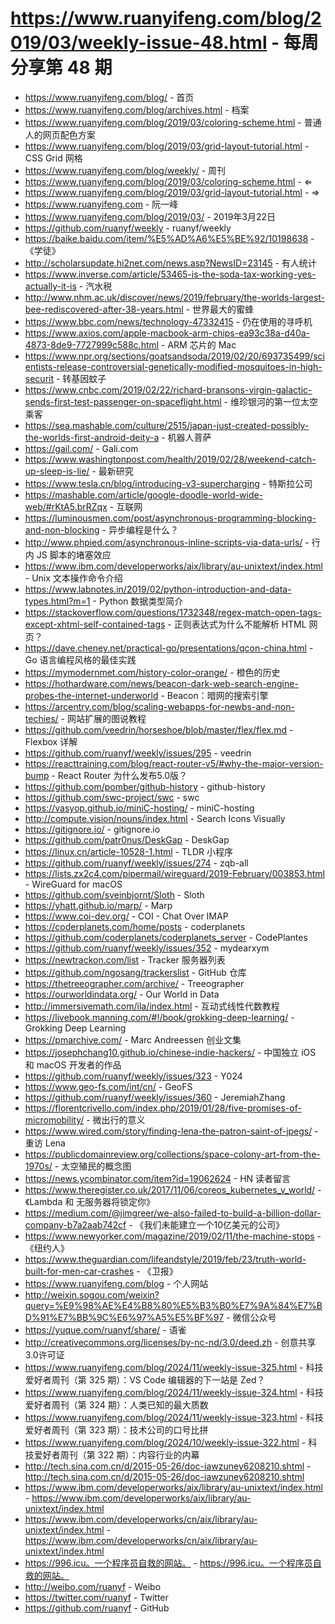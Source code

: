 # https://www.ruanyifeng.com/blog/2019/03/weekly-issue-48.html - 每周分享第 48 期

- https://www.ruanyifeng.com/blog/ - 首页
- https://www.ruanyifeng.com/blog/archives.html - 档案
- https://www.ruanyifeng.com/blog/2019/03/coloring-scheme.html - 普通人的网页配色方案
- https://www.ruanyifeng.com/blog/2019/03/grid-layout-tutorial.html - CSS Grid 网格
- https://www.ruanyifeng.com/blog/weekly/ - 周刊
- https://www.ruanyifeng.com/blog/2019/03/coloring-scheme.html - ⇐
- https://www.ruanyifeng.com/blog/2019/03/grid-layout-tutorial.html - ⇒
- https://www.ruanyifeng.com - 阮一峰
- https://www.ruanyifeng.com/blog/2019/03/ - 2019年3月22日
- https://github.com/ruanyf/weekly - ruanyf/weekly
- https://baike.baidu.com/item/%E5%AD%A6%E5%BE%92/10198638 - 《学徒》
- http://scholarsupdate.hi2net.com/news.asp?NewsID=23145 - 有人统计
- https://www.inverse.com/article/53465-is-the-soda-tax-working-yes-actually-it-is - 汽水税
- http://www.nhm.ac.uk/discover/news/2019/february/the-worlds-largest-bee-rediscovered-after-38-years.html - 世界最大的蜜蜂
- https://www.bbc.com/news/technology-47332415 - 仍在使用的寻呼机
- https://www.axios.com/apple-macbook-arm-chips-ea93c38a-d40a-4873-8de9-7727999c588c.html - ARM 芯片的 Mac
- https://www.npr.org/sections/goatsandsoda/2019/02/20/693735499/scientists-release-controversial-genetically-modified-mosquitoes-in-high-securit - 转基因蚊子
- https://www.cnbc.com/2019/02/22/richard-bransons-virgin-galactic-sends-first-test-passenger-on-spaceflight.html - 维珍银河的第一位太空乘客
- https://sea.mashable.com/culture/2515/japan-just-created-possibly-the-worlds-first-android-deity-a - 机器人菩萨
- https://gail.com/ - Gali.com
- https://www.washingtonpost.com/health/2019/02/28/weekend-catch-up-sleep-is-lie/ - 最新研究
- https://www.tesla.cn/blog/introducing-v3-supercharging - 特斯拉公司
- https://mashable.com/article/google-doodle-world-wide-web/#rKtA5.brRZqx - 互联网
- https://luminousmen.com/post/asynchronous-programming-blocking-and-non-blocking - 异步编程是什么？
- http://www.phpied.com/asynchronous-inline-scripts-via-data-urls/ - 行内 JS 脚本的堵塞效应
- https://www.ibm.com/developerworks/aix/library/au-unixtext/index.html - Unix 文本操作命令介绍
- https://www.labnotes.in/2019/02/python-introduction-and-data-types.html?m=1 - Python 数据类型简介
- https://stackoverflow.com/questions/1732348/regex-match-open-tags-except-xhtml-self-contained-tags - 正则表达式为什么不能解析 HTML 网页？
- https://dave.cheney.net/practical-go/presentations/qcon-china.html - Go 语言编程风格的最佳实践
- https://mymodernmet.com/history-color-orange/ - 橙色的历史
- https://hothardware.com/news/beacon-dark-web-search-engine-probes-the-internet-underworld - Beacon：暗网的搜索引擎
- https://arcentry.com/blog/scaling-webapps-for-newbs-and-non-techies/ - 网站扩展的图说教程
- https://github.com/veedrin/horseshoe/blob/master/flex/flex.md - Flexbox 详解
- https://github.com/ruanyf/weekly/issues/295 - veedrin
- https://reacttraining.com/blog/react-router-v5/#why-the-major-version-bump - React Router 为什么发布5.0版？
- https://github.com/pomber/github-history - github-history
- https://github.com/swc-project/swc - swc
- https://vasyop.github.io/miniC-hosting/ - miniC-hosting
- http://compute.vision/nouns/index.html - Search Icons Visually
- https://gitignore.io/ - gitignore.io
- https://github.com/patr0nus/DeskGap - DeskGap
- https://linux.cn/article-10528-1.html - TLDR 小程序
- https://github.com/ruanyf/weekly/issues/274 - zqb-all
- https://lists.zx2c4.com/pipermail/wireguard/2019-February/003853.html - WireGuard for macOS
- https://github.com/sveinbjornt/Sloth - Sloth
- https://yhatt.github.io/marp/ - Marp
- https://www.coi-dev.org/ - COI - Chat Over IMAP
- https://coderplanets.com/home/posts - coderplanets
- https://github.com/coderplanets/coderplanets_server - CodePlantes
- https://github.com/ruanyf/weekly/issues/352 - mydearxym
- https://newtrackon.com/list - Tracker 服务器列表
- https://github.com/ngosang/trackerslist - GitHub 仓库
- https://thetreeographer.com/archive/ - Treeographer
- https://ourworldindata.org/ - Our World in Data
- http://immersivemath.com/ila/index.html - 互动式线性代数教程
- https://livebook.manning.com/#!/book/grokking-deep-learning/ - Grokking Deep Learning
- https://pmarchive.com/ - Marc Andreessen 创业文集
- https://josephchang10.github.io/chinese-indie-hackers/ - 中国独立 iOS 和 macOS 开发者的作品
- https://github.com/ruanyf/weekly/issues/323 - Y024
- https://www.geo-fs.com/int/cn/ - GeoFS
- https://github.com/ruanyf/weekly/issues/360 - JeremiahZhang
- https://florentcrivello.com/index.php/2019/01/28/five-promises-of-micromobility/ - 微出行的意义
- https://www.wired.com/story/finding-lena-the-patron-saint-of-jpegs/ - 重访 Lena
- https://publicdomainreview.org/collections/space-colony-art-from-the-1970s/ - 太空殖民的概念图
- https://news.ycombinator.com/item?id=19062624 - HN 读者留言
- https://www.theregister.co.uk/2017/11/06/coreos_kubernetes_v_world/ - 《Lambda 和 无服务器将锁定你》
- https://medium.com/@jimgreer/we-also-failed-to-build-a-billion-dollar-company-b7a2aab742cf - 《我们未能建立一个10亿美元的公司》
- https://www.newyorker.com/magazine/2019/02/11/the-machine-stops - 《纽约人》
- https://www.theguardian.com/lifeandstyle/2019/feb/23/truth-world-built-for-men-car-crashes - 《卫报》
- https://www.ruanyifeng.com/blog - 个人网站
- http://weixin.sogou.com/weixin?query=%E9%98%AE%E4%B8%80%E5%B3%B0%E7%9A%84%E7%BD%91%E7%BB%9C%E6%97%A5%E5%BF%97 - 微信公众号
- https://yuque.com/ruanyf/share/ - 语雀
- http://creativecommons.org/licenses/by-nc-nd/3.0/deed.zh - 创意共享3.0许可证
- https://www.ruanyifeng.com/blog/2024/11/weekly-issue-325.html - 科技爱好者周刊（第 325 期）：VS Code 编辑器的下一站是 Zed？
- https://www.ruanyifeng.com/blog/2024/11/weekly-issue-324.html - 科技爱好者周刊（第 324 期）：人类已知的最大质数
- https://www.ruanyifeng.com/blog/2024/11/weekly-issue-323.html - 科技爱好者周刊（第 323 期）：技术公司的口号比拼
- https://www.ruanyifeng.com/blog/2024/10/weekly-issue-322.html - 科技爱好者周刊（第 322 期）：内容行业的内幕
- http://tech.sina.com.cn/d/2015-05-26/doc-iawzuney6208210.shtml - http://tech.sina.com.cn/d/2015-05-26/doc-iawzuney6208210.shtml
- https://www.ibm.com/developerworks/aix/library/au-unixtext/index.html - https://www.ibm.com/developerworks/aix/library/au-unixtext/index.html
- https://www.ibm.com/developerworks/cn/aix/library/au-unixtext/index.html - https://www.ibm.com/developerworks/cn/aix/library/au-unixtext/index.html
- https://996.icu。一个程序员自救的网站。 - https://996.icu。一个程序员自救的网站。
- http://weibo.com/ruanyf - Weibo
- https://twitter.com/ruanyf - Twitter
- https://github.com/ruanyf - GitHub